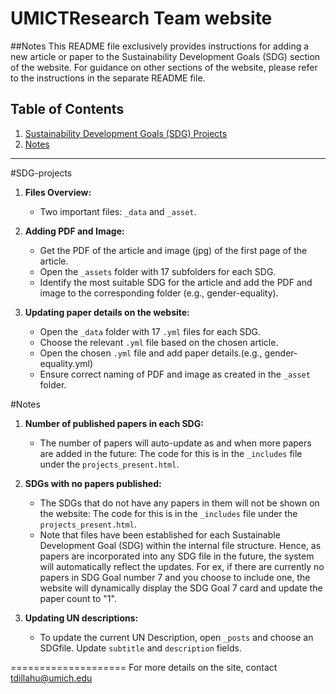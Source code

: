 UMICTResearch Team website
====================

##Notes
This README file exclusively provides instructions for adding a new article or paper to the Sustainability Development Goals (SDG) section of the website. For guidance on other sections of the website, please refer to the instructions in the separate README file.

## Table of Contents
1. [Sustainability Development Goals (SDG) Projects](#SDG-projects)
2. [Notes](#Notes)

---

#SDG-projects
1. **Files Overview:**
   - Two important files: `_data` and `_asset`.

2. **Adding PDF and Image:**
   - Get the PDF of the article and image (jpg) of the first page of the article.
   - Open the `_assets` folder with 17 subfolders for each SDG.
   - Identify the most suitable SDG for the article and add the PDF and image to the corresponding folder (e.g., gender-equality).

3. **Updating paper details on the website:**
   - Open the `_data` folder with 17 `.yml` files for each SDG.
   - Choose the relevant `.yml` file based on the chosen article.
   - Open the chosen `.yml` file and add paper details.(e.g., gender-equality.yml)
   - Ensure correct naming of PDF and image as created in the `_asset` folder.

#Notes
1. **Number of published papers in each SDG:**
   - The number of papers will auto-update as and when more papers are added in the future: The code for this is in the `_includes` file under the `projects_present.html`.

2. **SDGs with no papers published:**
   - The SDGs that do not have any papers in them will not be shown on the website: The code for this is in the `_includes` file under the `projects_present.html`.
   - Note that files have been established for each Sustainable Development Goal (SDG) within the internal file structure. Hence, as papers are incorporated into any SDG file in the future, the system will automatically reflect the updates. For ex, if there are currently no papers in SDG Goal number 7 and you choose to include one, the website will dynamically display the SDG Goal 7 card and update the paper count to "1".
  
3. **Updating UN descriptions:**
   - To update the current UN Description, open `_posts` and choose an SDGfile. Update `subtitle` and `description` fields. 


====================
For more details on the site, contact tdillahu@umich.edu
